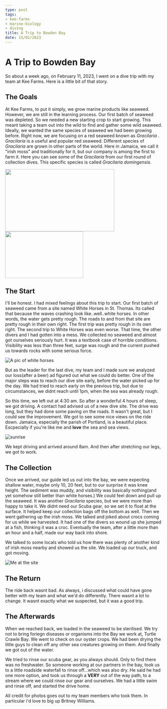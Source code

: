 ```yaml
---
type: post
tags: 
- kee-farms
- marine-biology
- diving
title: A Trip to Bowden Bay
date: 15/02/2023
---
```

# A Trip to Bowden Bay

So about a week ago, on February 11, 2023, I went on a dive trip with my team at Kee Farms. Here is a little bit of that story.

## The Goals

At Kee Farms, to put it simply, we grow marine products like seaweed. However, we are still in the learning process. Our first batch of seaweed was depleted. So we needed a new starting crop to start growing. This meant taking a team out into the wild to find and gather some wild seaweed.
Ideally, we wanted the same species of seaweed we had been growing before. Right now, we are focusing on a red seaweed known as *Gracilaria* . *Gracilaria* is a useful and popular red seaweed. Different species of *Gracilaria* are grown in other parts of the world. Here in Jamaica, we call it "irish moss" and traditionally for it, but our company is among the first to farm it. Here you can see some of the *Gracilaria* from our first round of collection dives. This specific species is called *Gracilaria domingensis*.
      


<img src="/docs/assets/images/GracilariaDinHand.jpeg" width ="350" height="200">

<img src ="/docs/assets/images/GracilariaDonBeach.jpeg" width ="250" height ="150">


      

## The Start

I'll be honest. I had mixed feelings about this trip to start. Our first batch of seaweed came from a site named White Horses in St. Thomas. Its called that because the waves crashing look like..well..white horses. In other words, the water gets pretty rough. The roads to and from that site are pretty rough in their own right. The first trip was pretty rough in its own right. The second trip to White Horses was even worse. That time, the other divers and I had gotten into a mess. We collected no seaweed and almost got ourselves seriously hurt. It was a textbook case of horrible conditions. Visibility was less than three feet, surge was rough and the current pushed us towards rocks with some serious force. 
     
     
![A pic of white horses](/docs/assets/images/whitehorses.jpeg)
     
But as the leader for the last dive, my team and I made sure we analyzed our loss(after a beer) ad figured out what we could do better. One of the major steps was to reach our dive site early, before the water picked up for the day. We had tried to reach early on the previous trip, but due to circumstances, we didnt reach until 1pm, when the sea was already rough.
  
So this time, we left out at 4:30 am. So after a wonderful 4 hours  of sleep, we got driving. A contact had advised us of a new dive site. The drive was long, but they had done some paving on the roads. It wasn't great, but I could see the improvement. We got to see some nice views on the ride down. Jamaica, especially the parish of Portland, is a beautiful place. Escpecially if you're like me and **love** the sea and sea views.
  
![sunrise](/docs/assets/images/sunrise.jpeg)
  
We kept driving and arrived around 8am. And then after stretching our legs, we got to work.

## The Collection
Once we arrived, our guide led us out into the bay, we were expecting shallow water, maybe only 10, 20 feet, but to our surprise it was knee height. The sediment was muddy, and visibility was basically nothing(and yet somehow still better than white horses.) We could feel down and pull up the seaweed. It was another *Gracilaria* species, but we were more than happy to take it. We didnt need our Scuba gear, so we set it to float at the surface. It helped keep our collection bags off the bottom as well. Then we went gathering up the irish moss. We talked and joked about crocs coming for us while we harvested. It had one of the divers so wound up she jumped at a fish, thinking it was a croc. Eventually the team, after a little more than an hour and a half, made our way back into shore.

We talked to some locals who told us how there was plenty of another kind of irish moss nearby and showed us the site. We loaded up our truck, and got moving.

![Me at the site](/docs/assets/images/MeAtBowden.jpeg)

## The Return

The ride back wasnt bad. As always, i discussed what could have gone better with my team and what we'd do differently. There wasnt a lot to change. It wasnt exactly what we suspected, but it was a good trip.


## The Afterwards

When we reached back, we loaded in the seaweed to be sterilised. We try not to bring foriegn diseases or organisms into the Bay we work at, Turtle Crawle Bay. We went to check on our oyster crops. We had been drying the little guys to clean off any other sea creatures growing on them. And finally we got out of the water.

We tried to rinse our scuba gear, as you always should. Only to find there was no freshwater. So someone working at our partners in the bay, took us to a little roadside waterfall to rinse off...which was also dry. He said he had one more option, and took us through a **VERY** out of the way path, to a stream where we could rinse our gear and ourselves. We had a little swim and rinse off, and started the drive home.

All credit for photos goes out to my team members who took them. In particular i'd love to big up Britney Williams.
